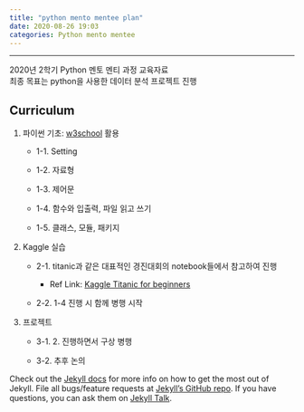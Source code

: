 ```yaml
---
title: "python mento mentee plan"
date: 2020-08-26 19:03
categories: Python mento mentee
---
```

---
2020년 2학기 Python 멘토 멘티 과정 교육자료<br>
최종 목표는 python을 사용한 데이터 분석 프로젝트 진행<br>

## Curriculum

1. 파이썬 기초: [w3school][w3school link] 활용

    * 1-1. Setting
    
    * 1-2. 자료형
    
    * 1-3. 제어문
    
    * 1-4. 함수와 입출력, 파일 읽고 쓰기
    
    * 1-5. 클래스, 모듈, 패키지

2. Kaggle 실습
    
    * 2-1. titanic과 같은 대표적인 경진대회의 notebook들에서 참고하여 진행
        - Ref Link: [Kaggle Titanic for beginners][kaggle link] 
        
    * 2-2. 1-4 진행 시 함께 병행 시작

3. 프로젝트
    
    * 3-1. 2. 진행하면서 구상 병행
    
    * 3-2. 추후 논의


[w3school link]: https://www.w3schools.com/python/default.asp
[kaggle link]: https://www.kaggle.com/adityakaushik01/titanic-survival-for-beginners-76


Check out the [Jekyll docs][jekyll-docs] for more info on how to get the most out of Jekyll. File all bugs/feature requests at [Jekyll’s GitHub repo][jekyll-gh]. If you have questions, you can ask them on [Jekyll Talk][jekyll-talk].

[jekyll-docs]: https://jekyllrb.com/docs/home
[jekyll-gh]:   https://github.com/jekyll/jekyll
[jekyll-talk]: https://talk.jekyllrb.com/
